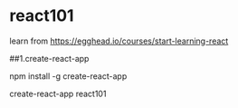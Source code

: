 # react101
learn from <https://egghead.io/courses/start-learning-react>

##1.create-react-app  

npm install -g create-react-app  

create-react-app react101
